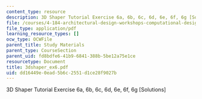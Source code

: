 ```yaml
---
content_type: resource
description: 3D Shaper Tutorial Exercise 6a, 6b, 6c, 6d, 6e, 6f, 6g [Solutions]
file: /courses/4-184-architectural-design-workshops-computational-design-for-housing-spring-2002/dd16449e0ead5b6c2551d1ce28f9027b_3dshaper_ex6.pdf
file_type: application/pdf
learning_resource_types: []
ocw_type: OCWFile
parent_title: Study Materials
parent_type: CourseSection
parent_uid: fd8bdfe6-41b9-6841-388b-5be12a75e1ce
resourcetype: Document
title: 3dshaper_ex6.pdf
uid: dd16449e-0ead-5b6c-2551-d1ce28f9027b
---
```

3D Shaper Tutorial Exercise 6a, 6b, 6c, 6d, 6e, 6f, 6g [Solutions]

